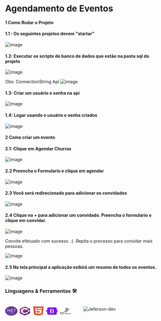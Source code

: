 # Agendamento de Eventos

#### 1 Como Rodar o Projeto
#### 1.1 : Os seguintes projetos devem "startar"
![image](https://github.com/jefferson1208/schedule_event/assets/56326767/56d7c7ce-e311-4162-b6bd-3f54203da1cb)
#### 1.2: Executar os scripts de banco de dados que estão na pasta sql do projeto

![image](https://github.com/jefferson1208/schedule_event/assets/56326767/37976d4f-66bf-4e86-aca2-b970e3d40449)

Obs: ConnectionString Api
![image](https://github.com/jefferson1208/schedule_event/assets/56326767/31945fff-b9cb-48cb-ae4f-0fb67aa407fc)

#### 1.3: Criar um usuário e senha na api
![image](https://github.com/jefferson1208/schedule_event/assets/56326767/8aa9c419-3f3c-4ec1-9b3e-21f9465490dd)

#### 1.4: Logar usando o usuário e senha criados
![image](https://github.com/jefferson1208/schedule_event/assets/56326767/1dfeecb4-7c05-484c-982b-3a941e3d7fd7)

#### 2 Como criar um evento
#### 2.1: Clique em Agendar Churras
![image](https://github.com/jefferson1208/schedule_event/assets/56326767/716c6d3b-6094-4d6d-bb0c-4c828891d372)

#### 2.2 Preencha o Formulario e clique em agendar
![image](https://github.com/jefferson1208/schedule_event/assets/56326767/103d78cc-50fb-43d6-87a9-34a052652f45)

#### 2.3 Você será redirecionado para adicionar os convidados
![image](https://github.com/jefferson1208/schedule_event/assets/56326767/d3667ea9-de21-4125-99db-437ab2b7d293)

#### 2.4 Clique no + para adicionar um convidado. Preencha o formulario e clique em convidar.

![image](https://github.com/jefferson1208/schedule_event/assets/56326767/8940bbe7-e233-4a64-b1af-b8faa68ed4d1)

Convite efetuado com sucesso. :) .Repita o processo para convidar mais pessoas.

![image](https://github.com/jefferson1208/schedule_event/assets/56326767/4f7f5e62-4098-41b0-8f3c-5dc6cca27c39)

#### 2.5 Na tela principal a aplicação exibirá um resumo de todos os eventos.

![image](https://github.com/jefferson1208/schedule_event/assets/56326767/265e390b-969a-478e-a39f-0552f59f6d6d)

### Linguagens & Ferramentas 🛠
 
<div style="display: inline_block"><br>
  <img align="center" alt="Jeferson-Netcore" height="30" width="40" src="https://github.com/devicons/devicon/blob/master/icons/dotnetcore/dotnetcore-original.svg">
  <img align="center" alt="Jeferson-Csharp" height="30" width="40" src="https://raw.githubusercontent.com/devicons/devicon/master/icons/csharp/csharp-original.svg">
  
  <img align="center" alt="Jeferson-HTML" height="30" width="40" src="https://raw.githubusercontent.com/devicons/devicon/master/icons/html5/html5-original.svg">
 <img align="center" alt="Jeferson-Bootstrap" height="30" width="40" src="https://github.com/devicons/devicon/blob/master/icons/bootstrap/bootstrap-original.svg">
 <img align="center" alt="Jeferson-sqlserver" height="30" width="40" src="https://github.com/devicons/devicon/blob/master/icons/microsoftsqlserver/microsoftsqlserver-plain-wordmark.svg">
  <img align="right" alt="Jeferson-dev" height="140" width="250" src="https://media.giphy.com/media/g06HKnMmtK1aXurndU/giphy.gif">
</div>
